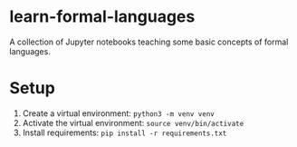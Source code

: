 # learn-formal-languages
A collection of Jupyter notebooks teaching some basic concepts of formal languages.

# Setup
1. Create a virtual environment: `python3 -m venv venv`
2. Activate the virtual environment: `source venv/bin/activate`
3. Install requirements: `pip install -r requirements.txt`

